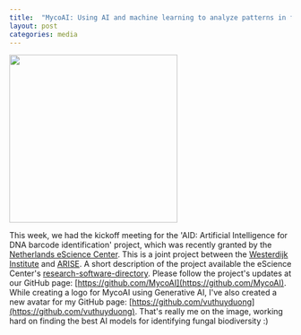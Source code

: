 ```yaml
---
title:  "MycoAI: Using AI and machine learning to analyze patterns in fungal biodiversity genomics"
layout: post
categories: media
---
```

<img src="https://github.com/vuthuyduong/vuthuyduong.github.io/assets/24915122/0a599921-f650-4334-8ce9-bc27a63aa4d8" height="300"/>

This week, we had the kickoff meeting for the 'AID: Artificial Intelligence for DNA barcode identification' project, which was recently granted by 
the [Netherlands eScience Center](https://www.esciencecenter.nl/). This is a joint project between the [Westerdijk Institute](https://wi.knaw.nl/) 
and [ARISE](https://www.arise-biodiversity.nl/). A short description of the project available 
the eScience Center's [research-software-directory](https://research-software-directory.org/projects/aid?fbclid=IwAR3rXExmEbWzL8B9DMOIWDWNJ6Vg7ElV6HLFVR56wPP6OJe5bVinqLqQ60E).
Please follow the project's updates at our GitHub page: [https://github.com/MycoAI](https://github.com/MycoAI).
While creating a logo for MycoAI using Generative AI, I've also created a new avatar for my GitHub page: [https://github.com/vuthuyduong](https://github.com/vuthuyduong). 
That's really me on the image, working hard on finding the best AI models for identifying fungal biodiversity :)
